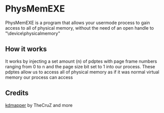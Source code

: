 # PhysMemEXE

PhysMemEXE is a program that allows your usermode process to gain access to all of physical memory, without the need of an open handle to "\device\physicalmemory"

## How it works

It works by injecting a set amount (n) of pdptes with page frame numbers ranging from 0 to n and the page size bit set to 1 into our process. These pdptes allow us to access all of physical memory as if it was normal virtual memory our process can access

## Credits

[kdmapper](https://github.com/TheCruZ/kdmapper) by TheCruZ and more
